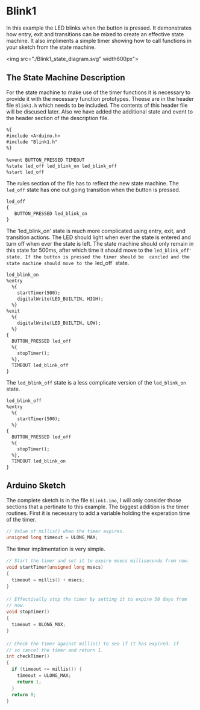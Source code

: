# Blink1

 In this example the LED blinks when the button is pressed. It demonstrates
 how entry, exit and transitions can be mixed to create an effective state
 machine. It also impliments a simple timer showing how to call functions
 in your sketch from the state machine.

<img src="./Blink1_state_diagram.svg" width600px">

## The State Machine Description

For the state machine to make use of the timer functions it is necessary to
provide it with the necessary function prototypes. Theese are in the header 
file `Blink1.h` which needs to be included. The contents of this header file
will be discused later. Also we have added the additional state and event 
to the header section of the description file.

```
%{
#include <Arduino.h>
#include "Blink1.h"
%}

%event BUTTON_PRESSED TIMEOUT
%state led_off led_blink_on led_blink_off 
%start led_off
```
The rules section of the file has to reflect the new state machine. The
`led_off` state has one out going transition when the button is pressed.

```
led_off
{
   BUTTON_PRESSED led_blink_on
}
```

The 'led_blink_on' state is much more complicated using entry, exit, 
and transition actions. The LED should light when ever the state is entered
and turn off when ever the state is left. The state machine should only
remain in this state for 500ms, after which time it should move to the 
`led_blink_off' state. If the button is pressed the timer should be 
cancled and the state machine should move to the `led_off` state.

```
led_blink_on
%entry
  %{
    startTimer(500);
    digitalWrite(LED_BUILTIN, HIGH);
  %}
%exit
  %{
    digitalWrite(LED_BUILTIN, LOW);
  %}
{
  BUTTON_PRESSED led_off
  %{
    stopTimer();
  %},
  TIMEOUT led_blink_off
}
```

The `led_blink_off` state is a less complicate version of the `led_blink_on`
state.

```
led_blink_off
%entry
  %{
    startTimer(500);
  %}
{
  BUTTON_PRESSED led_off
  %{
    stopTimer();
  %},
  TIMEOUT led_blink_on
}
```

## Arduino Sketch

The complete sketch is in the file `Blink1.ino`, I will only consider those
sections that a pertinate to this example. The biggest addition is the timer
routines. First it is necessary to add a variable holding the experation
time of the timer.

```c++
// Value of millis() when the timer expires.
unsigned long timeout = ULONG_MAX;
```

The timer implimentation is very simple. 

```c++
// Start the timer and set it to expire msecs milliseconds from now.
void startTimer(unsigned long msecs)
{
  timeout = millis() + msecs;
}

// Effectivally stop the timer by setting it to expire 50 days from
// now. 
void stopTimer()
{
  timeout = ULONG_MAX;
}

// Check the timer against millis() to see if it has expired. If
// so cancel the timer and return 1.
int checkTimer()
{
  if (timeout <= millis()) {
    timeout = ULONG_MAX;
    return 1;
  }
  return 0;
}
```

 